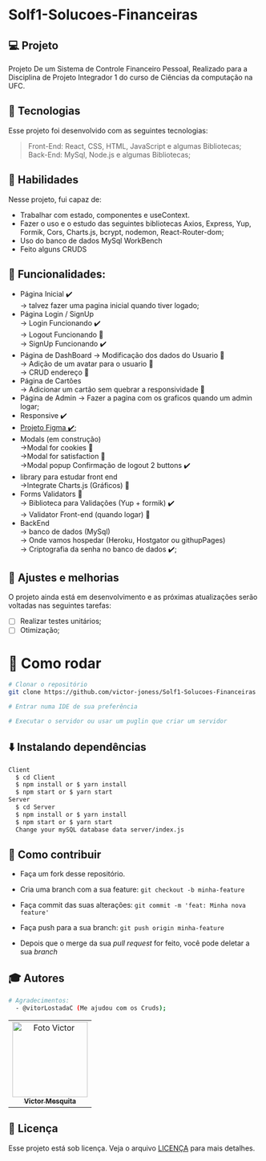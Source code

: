 # Solf1-Solucoes-Financeiras


## 💻 Projeto

Projeto De um Sistema de Controle Financeiro Pessoal, Realizado para a Disciplina de Projeto Integrador 1 do curso de Ciências da computação na UFC.

## 🚀 Tecnologias
Esse projeto foi desenvolvido com as seguintes tecnologias:

> Front-End: React, CSS, HTML, JavaScript e algumas Bibliotecas;                                      
> Back-End: MySql, Node.js e algumas Bibliotecas;                                                       

## 📌 Habilidades

Nesse projeto, fui capaz de:

- Trabalhar com estado, componentes e useContext.
- Fazer o uso e o estudo das seguintes bibliotecas Axios, Express, Yup, Formik, Cors, Charts.js, bcrypt, nodemon, React-Router-dom;
- Uso do banco de dados MySql WorkBench
- Feito alguns CRUDS

## :memo: Funcionalidades: 
- Página Inicial ✔️  
  -> talvez fazer uma pagina inicial quando tiver logado;                                                           
- Página Login / SignUp                                                                   
  -> Login Funcionando ✔️                                                                  
  -> Logout Funcionando 🚧                                                  
  -> SignUp Funcionando ✔️                                                             
- Página de DashBoard
  -> Modificação dos dados do Usuario 🚧                                             
  -> Adição de um avatar para o usuario 🚧                                                                   
  -> CRUD endereço 🚧                                                      
- Página de Cartões   
  -> Adicionar um cartão sem quebrar a responsividade 🚧                                                                                         
- Página de Admin 
  -> Fazer a pagina com os graficos quando um admin logar;                                                  
- Responsive ✔️                                                                       
- [Projeto Figma ✔️](https://www.figma.com/file/yi3Ul79yZayWMzAVaoalOF/Template-ufc?node-id=0%3A1);                                                                   
- Modals (em construção)                                                                                             
  ->Modal for cookies 🚧                                                                                              
  ->Modal for satisfaction 🚧                                                                                                                                         
  ->Modal popup Confirmação de logout 2 buttons ✔️                                                                                                                    
- library para estudar front end                                                      
  ->Integrate Charts.js (Gráficos) 🚧                                             
- Forms Validators 🚧                                                                                            
  -> Biblioteca para Validações (Yup + formik) ✔️                                                                                                   
  -> Validator Front-end (quando logar) 🚧                                                                                                           
- BackEnd                                                   
  -> banco de dados (MySql)                                       
  -> Onde vamos hospedar (Heroku, Hostgator ou githupPages)                                                     
  -> Criptografia da senha no banco de dados ✔️;

## 📝 Ajustes e melhorias

O projeto ainda está em desenvolvimento e as próximas atualizações serão voltadas nas seguintes tarefas:

- [ ] Realizar testes unitários;
- [ ] Otimização;
# 👷 Como rodar

```bash
# Clonar o repositório
git clone https://github.com/victor-joness/Solf1-Solucoes-Financeiras

# Entrar numa IDE de sua preferência 

# Executar o servidor ou usar um puglin que criar um servidor

```

## ⬇️ Instalando dependências

  ```bash
  Client
    $ cd Client
    $ npm install or $ yarn install
    $ npm start or $ yarn start
  Server
    $ cd Server
    $ npm install or $ yarn install
    $ npm start or $ yarn start
    Change your mySQL database data server/index.js
  ```
  

## 🤔 Como contribuir <br/>

- Faça um fork desse repositório.
- Cria uma branch com a sua feature: `git checkout -b minha-feature`
- Faça commit das suas alterações: `git commit -m 'feat: Minha nova feature'`
- Faça push para a sua branch: `git push origin minha-feature`

- Depois que o merge da sua *pull request* for feito, você pode deletar a sua *branch*


## :mortar_board: Autores
```bash
# Agradecimentos:
  - @vitorLostadaC (Me ajudou com os Cruds);
```

<table align="center">
    <tr>
        <td align="center">
            <a href="https://github.com/victor-joness">
                <img src="https://i.imgur.com/vBnNiVV.png" width="150px;" alt="Foto Victor"/>
                <br />
                <sub><b>Victor Mesquita<sub><b>
            </a>
        </td>    
    </tr>
</table>
              
## 📄 Licença

Esse projeto está sob licença. Veja o arquivo [LICENÇA](LICENSE.md) para mais detalhes.
